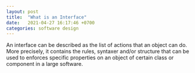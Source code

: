 ```yaml
---
layout: post
title:  "What is an Interface"
date:   2021-04-27 16:17:46 +0700
categories: software design
---
```


An interface can be described as the list of actions that an object can do. More precisely, it contains the rules, syntaxer and/or structure that can be used to enforces specific
properties on an object of certain class or component in a large software.
